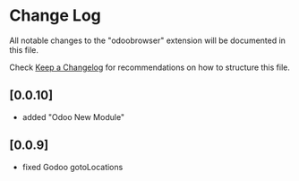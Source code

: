 # Change Log

All notable changes to the "odoobrowser" extension will be documented in this file.

Check [Keep a Changelog](http://keepachangelog.com/) for recommendations on how to structure this file.

## [0.0.10]

- added "Odoo New Module"
## [0.0.9]

- fixed Godoo gotoLocations
